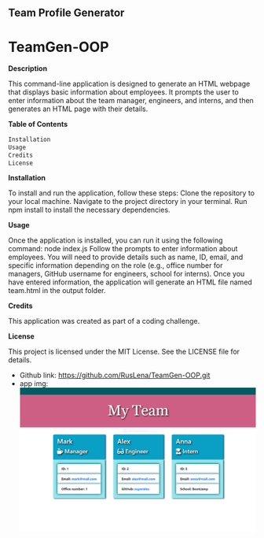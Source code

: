 ## Team Profile Generator
# TeamGen-OOP

**Description**

This command-line application is designed to generate an HTML webpage that displays basic information about employees. It prompts the user to enter information about the team manager, engineers, and interns, and then generates an HTML page with their details.

**Table of Contents**

    Installation
    Usage
    Credits
    License

**Installation**

To install and run the application, follow these steps:
Clone the repository to your local machine.
Navigate to the project directory in your terminal.
Run npm install to install the necessary dependencies.

**Usage**

Once the application is installed, you can run it using the following command:
node index.js
Follow the prompts to enter information about employees. You will need to provide details such as name, ID, email, and specific information depending on the role (e.g., office number for managers, GitHub username for engineers, school for interns). Once you have entered information, the application will generate an HTML file named team.html in the output folder.

**Credits**

  This application was created as part of a coding challenge.

**License**

  This project is licensed under the MIT License. See the LICENSE file for details.

* Github link: https://github.com/RusLena/TeamGen-OOP.git
* app img: ![alt text](challenge/assets/html-gen.PNG)
